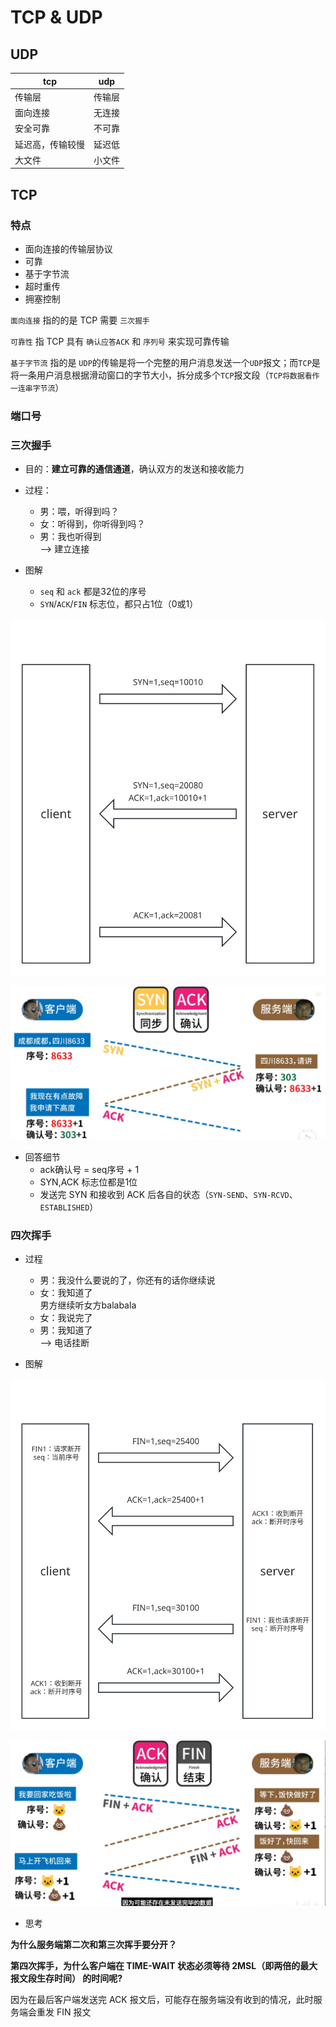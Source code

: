 # TCP & UDP
## UDP

|   tcp   |   udp   |
|   ---   |   ---   |
| 传输层   | 传输层  |
| 面向连接 | 无连接  |
| 安全可靠 | 不可靠  |
| 延迟高，传输较慢 | 延迟低 |
| 大文件 | 小文件 |

## TCP

### 特点

- 面向连接的传输层协议
- 可靠
- 基于字节流
- 超时重传
- 拥塞控制

`面向连接` 指的的是 TCP 需要 `三次握手`

`可靠性` 指 TCP 具有 `确认应答ACK` 和 `序列号` 来实现可靠传输

`基于字节流` 指的是 `UDP`的传输是将一个完整的用户消息发送一个`UDP`报文；而`TCP`是将一条用户消息根据滑动窗口的字节大小，拆分成多个`TCP`报文段（`TCP将数据看作一连串字节流`）

### 端口号


### 三次握手

- 目的：**建立可靠的通信通道**，确认双方的发送和接收能力

- 过程：

  - 男：喂，听得到吗？  
  - 女：听得到，你听得到吗？  
  - 男：我也听得到  
  --> 建立连接

- 图解
  - `seq` 和 `ack` 都是32位的序号  
  - `SYN`/`ACK`/`FIN` 标志位，都只占1位（0或1）

![](../../../assets/3timeshandshakes.svg)

![](../../../assets/3timeshandshake.png)

- 回答细节
  - ack确认号 = seq序号 + 1
  - SYN,ACK 标志位都是1位
  - 发送完 SYN 和接收到 ACK 后各自的状态（`SYN-SEND`、`SYN-RCVD`、`ESTABLISHED`）

### 四次挥手

- 过程

  - 男：我没什么要说的了，你还有的话你继续说  
  - 女：我知道了  
  男方继续听女方balabala  
  - 女：我说完了  
  - 男：我知道了  
  --> 电话挂断

- 图解

![](../../../assets/4timeshandbaibai.svg)

![](../../../assets/4timeshandbaibai.png)

- 思考

**为什么服务端第二次和第三次挥手要分开？**


**第四次挥手，为什么客户端在 TIME-WAIT 状态必须等待 2MSL（即两倍的最大报文段生存时间） 的时间呢?**

因为在最后客户端发送完 ACK 报文后，可能存在服务端没有收到的情况，此时服务端会重发 FIN 报文

